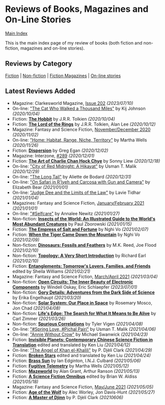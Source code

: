 # Reviews of Books, Magazines and On-Line Stories

[Main Index](../README.md)

This is the main index page of my review of books (both fiction and non-fiction, magazines and on-line stories).

## Reviews by Category

[Fiction](fiction/README.md) | [Non-fiction](nonfiction/README.md) | [Fiction Magazines](magazines/README.md) | [On-line stories](online/README.md)

## Latest Reviews Added
- Magazine: Clarkesworld Magazine, [Issue 202](magazines/Clarkesworld/20230710-Clarkesworld202.md) *(2023/07/10)*
- On-line: ["The Cat Who Walked a Thousand Miles"](online/2020/20201004-CatWhoWalkedAThousandMiles.md) by Kij Johnson *(2020/10/04)*
- Fiction: [**The Hobbit**](fiction/2020/20201004-TheHobbit.md) by J.R.R. Tolkien *(2020/10/04)*
- Fiction: [**The Lord of the Rings**](fiction/2020/20201012-LordOfTheRings.md) by J.R.R. Tolkien, Alan Lee *(2020/10/12)*
- Magazine: Fantasy and Science Fiction, [November/December 2020](magazines/FantasyAndScienceFiction/20201102-FSF202011.md) *(2020/11/02)*
- On-line: ["Home: Habitat, Range, Niche, Territory"](online/2020/20201126-HomeHabitatRangeNicheTerritory.md) by Martha Wells *(2020/11/26)*
- Fiction: [**Dispersion**](fiction/2020/20201202-DIspersion.md) by Greg Egan *(2020/12/02)*
- Magazine: Interzone, [#289](magazines/Interzone/20201201-Interzone289.md) *(2020/12/01)*
- Fiction: [**The Art of Charlie Chan Hock Chye**](fiction/2020/20201218-ArtCharlieChan.md) by Sonny Liew *(2020/12/18)*
- On-line: ["City of Red Midnight: A Hikayat"](online/2020/20201229-CityRedMidnight.md) by Usman T. Malik *(2020/12/29)*
- On-line: ["The Long Tail"](online/2020/20201231-LongTail.md) by Aliette de Bodard *(2020/12/31)*
- On-line: ["On Safari in R'lyeh and Carcosa with Gun and Camera"](online/2021/20210101-OnSafariInRlyeh.md) by Elizabeth Bear *(2021/01/01)*
- On-line: ["Judge Dee and the Limits of the Law"](online/2021/20210104-JudgeDeeLimitsLaw.md) by Lavie Tidhar *(2021/01/04)*
- Magazines: Fantasy and Science Fiction, [January/February 2021](magazines/FantasyAndScienceFiction/20210101-FSF202101.md) *(2021/01/01)*
- On-line: ["#Selfcare"](online/2021/20210127-Selfcare.md) by Annalee Newitz *(2021/01/27)*
- Non-fiction: [**Insects of the World: An Illustrated Guide to the World's Most Abundant Creatures**](nonfiction/2021/20210115-InsectsOfTheWorld.md) by Paul Zborowski *(2021/01/15)*
- Fiction: [**The Empress of Salt and Fortune**](fiction/2021/20210207-EmpressSaltFortune.md) by Nghi Vo *(2021/02/07)*
- Fiction: [**When the Tiger Came Down the Mountain**](fiction/2021/20210209-WhenTigerCameDownMountain.md) by Nghi Vo *(2021/02/09)*
- Non-fiction: [**Dinosaurs: Fossils and Feathers**](nonfiction/2021/20210210-DinosaursFossilsFeathers.md) by M.K. Reed, Joe Flood *(2021/02/10)*
- Non-fiction: [**Topology: A Very Short Introduction**](nonfiction/2021/20210210-TopologyVeryShortIntroduction.md) by Richard Earl *(2021/02/10)*
- Fiction: [**Entanglements: Tomorrow's Lovers, Families, and Friends**](fiction/2021/20210221-Entanglements.md) edited by Sheila Williams *(2021/02/21)*
- Magazine: Fantasy and Science Fiction, [March/April 2021](magazines/FantasyAndScienceFiction/20210304-FSF202103.md) *(2021/03/04)*
- Non-fiction: [**Open Circuits: The Inner Beauty of Electronic Components**](nonfiction/2023/20230701-OpenCircuits.md) by Windell Oskay, Eric Schlaepfer *(2023/07/01)*
- Non-fiction: [**Gory Details: Adventures from the Dark Side of Science**](nonfiction/2021/20210320-GoryDetails.md) by Erika Engelhaupt *(2021/03/20)*
- Non-fiction: [**Solar System: Our Place in Space**](nonfiction/2021/20210408-SolarSystemOurPlaceInSpace.md) by Rosemary Mosco, Jon Chad *(2021/04/08)*
- Non-fiction: [**Life's Edge: The Search for What It Means to Be Alive**](nonfiction/2021/20210326-LifeEdge.md) by Carl Zimmer *(2021/03/26)*
- Non-fiction: [**Spurious Correlations**](nonfiction/2021/20210408-SpuriousCorrelations.md) by Tyler Vigen *(2021/04/08)*
- On-line: ["#Spring Love, #Pichal Pairi"](online/2021/20210406-SpringLovePichalPairi.md) by Usman T. Malik *(2021/04/06)*
- On-line: ["Annie Without Crow"](online/2021/20210423-AnnieWithoutCrow.md) by Michael Swanwick *(2021/04/23)*
- Fiction: [**Invisible Planets: Contemporary Chinese Science Fiction in Translation**](fiction/2021/20210412-InvisiblePlanets.md) edited and translated by Ken Liu *(2021/04/12)*
- On-line: ["The Angel of Khan el-Khalili"](online/2021/20210429-AngelKhanelKhalili.md) by P. Djèlí Clark *(2021/04/29)*
- Fiction: [**Broken Stars**](fiction/2021/20210424-BrokenStars.md) edited and translated by Ken Liu *(2021/04/24)*
- Fiction: [**Brass Sun**](fiction/2021/20210506-BrassSun.md) by Ian Edginton, I.N.J. Culbard *(2021/05/06)*
- Fiction: [**Fugitive Telemetry**](fiction/2021/20210512-FugitiveTelemetry.md) by Martha Wells *(2021/05/12)*
- Fiction: [**Mazeworld**](fiction/2021/20210513-Mazeworld.md) by Alan Grant, Arthur Ranson *(2021/05/13)*
- Fiction: [**A Science Fiction Omnibus**](fiction/2021/20210518-ScienceFictionOmnibus.md) edited by Brian W. Aldiss *(2021/05/18)*
- Magazine: Fantasy and Science Fiction, [May/June 2021](magazines/FantasyAndScienceFiction/20210505-FSF202105.md) *(2021/05/05)*
- Fiction: [**Age of the Wolf**](fiction/2021/20210527-AgeWolf.md) by Alec Worley, Jon Davis-Hunt *(2021/05/27)*
- Fiction: [**A Master of Djinn**](fiction/2021/20210606-MasterOfDjinn.md) by P. Djèlí Clark *(20210606)*

